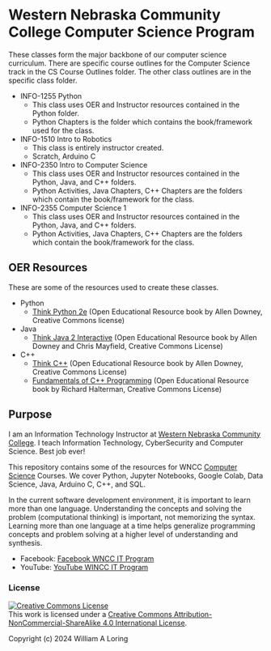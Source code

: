 # Western Nebraska Community College Computer Science Program

These classes form the major backbone of our computer science curriculum. There are specific course outlines for the Computer Science track in the CS Course Outlines folder. The other class outlines are in the specific class folder.

- INFO-1255 Python
  - This class uses OER and Instructor resources contained in the Python folder.
  - Python Chapters is the folder which contains the book/framework used for the class.
- INFO-1510 Intro to Robotics
  - This class is entirely instructor created.
  - Scratch, Arduino C
- INFO-2350 Intro to Computer Science
  - This class uses OER and Instructor resources contained in the Python, Java, and C++ folders.  
  - Python Activities, Java Chapters, C++ Chapters are the folders which contain the book/framework for the class.
- INFO-2355 Computer Science 1
  - This class uses OER and Instructor resources contained in the Python, Java, and C++ folders.  
  - Python Activities, Java Chapters, C++ Chapters are the folders which contain the book/framework for the class.

## OER Resources

These are some of the resources used to create these classes.

- Python
  - [Think Python 2e](http://greenteapress.com/thinkpython2/thinkpython2.pdf) (Open Educational Resource book by Allen Downey, Creative Commons license)
- Java
  - [Think Java 2 Interactive](https://books.trinket.io/thinkjava2/) (Open Educational Resource book by Allen Downey and Chris Mayfield, Creative Commons License)
- C++
  - [Think C++](http://www.greenteapress.com/thinkcpp/thinkCScpp.pdf) (Open Educational Resource book by Allen Downey, Creative Commons License)
  - [Fundamentals of C++ Programming](./CPP%20Activities/Fundamentals%20of%20Cplusplus%20Programming.pdf) (Open Educational Resource book by Richard Halterman, Creative Commons License)

## Purpose

I am an Information Technology Instructor at [Western Nebraska Community College](https://www.wncc.edu). I teach Information Technology, CyberSecurity and Computer Science. Best job ever!

This repository contains some of the resources for WNCC [Computer Science](https://www.wncc.edu/academics/programs-of-study/computer-sciences) Courses. We cover Python, Jupyter Notebooks, Google Colab, Data Science, Java, Arduino C, C++, and SQL.

In the current software development environment, it is important to learn more than one language. Understanding the concepts and solving the problem (computational thinking) is important, not memorizing the syntax. Learning more than one language at a time helps generalize programming concepts and problem solving at a higher level of understanding and synthesis.

- Facebook: [Facebook WNCC IT Program](https://www.facebook.com/wnccitprogram/)
- YouTube: [YouTube WINCC IT Program](https://www.youtube.com/@williamloringitinstructor)

### License

<a rel="license" href="http://creativecommons.org/licenses/by-nc-sa/4.0/"><img alt="Creative Commons License" style="border-width:0" src="https://i.creativecommons.org/l/by-nc-sa/4.0/88x31.png" /></a><br />This work is licensed under a <a rel="license" href="http://creativecommons.org/licenses/by-nc-sa/4.0/">Creative Commons Attribution-NonCommercial-ShareAlike 4.0 International License</a>.

Copyright (c) 2024 William A Loring
